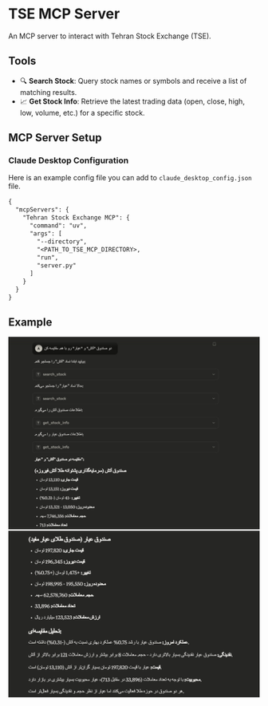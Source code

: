 # TSE MCP Server

An MCP server to interact with Tehran Stock Exchange (TSE).

## Tools


* 🔍 **Search Stock**: Query stock names or symbols and receive a list of matching results.
* 📈 **Get Stock Info**: Retrieve the latest trading data (open, close, high, low, volume, etc.) for a specific stock.

## MCP Server Setup


### Claude Desktop Configuration

Here is an example config file you can add to `claude_desktop_config.json` file.
```
{
  "mcpServers": {
    "Tehran Stock Exchange MCP": {
      "command": "uv",
      "args": [
        "--directory",
        "<PATH_TO_TSE_MCP_DIRECTORY>,
        "run",
        "server.py"
      ]
    }
  }
}

```
## Example


![img.png](claude-example-1.png)
![img.png](claude-example-2.png)

